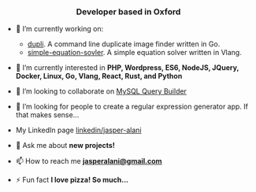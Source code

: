 <h3 align="center">Developer based in Oxford</h3>

- 🔭 I’m currently working on:
  - [dupli](https://github.com/jasperalani/dupli). A command line duplicate image finder written in Go.
  - [simple-equation-sovler](https://github.com/jasperalani/simple-equation-sovler). A simple equation solver written in Vlang.

- 🌱 I’m currently interested in **PHP, Wordpress, ES6, NodeJS, JQuery, Docker, Linux, Go, Vlang, React, Rust, and Python**

- 👯 I’m looking to collaborate on [MySQL Query Builder](https://github.com/jasperalani/mysql-query-builder)

- 🤔 I’m looking for people to create a regular expression generator app. If that makes sense...

- My LinkedIn page [linkedin/jasper-alani](https://www.linkedin.com/in/jasper-alani-08b80a139)

- 💬 Ask me about **new projects!**

- 📫 How to reach me **jasperalani@gmail.com**

- ⚡ Fun fact **I love pizza! So much...**
